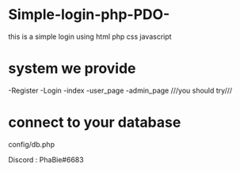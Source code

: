 # Simple-login-php-PDO-
this is a simple login using html php css javascript

# system we provide
-Register
-Login
-index
-user_page
-admin_page
///you should try///

# connect to your database
config/db.php

Discord : PhaBie#6683
